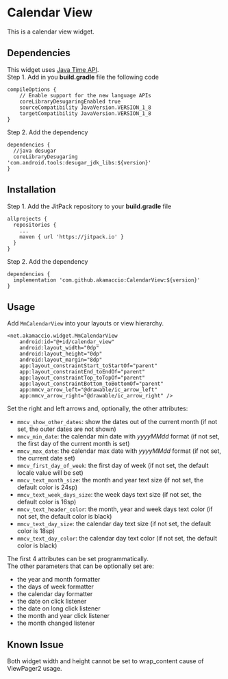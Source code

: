 # Calendar View
This is a calendar view widget.

## Dependencies
This widget uses [Java Time API](https://docs.oracle.com/javase/8/docs/api/java/time/package-summary.html).\
Step 1. Add in you **build.gradle** file the following code
```
compileOptions {
    // Enable support for the new language APIs
    coreLibraryDesugaringEnabled true
    sourceCompatibility JavaVersion.VERSION_1_8
    targetCompatibility JavaVersion.VERSION_1_8
}
```
Step 2. Add the dependency
```
dependencies {
  //java desugar
  coreLibraryDesugaring 'com.android.tools:desugar_jdk_libs:${version}'
}
```

## Installation
Step 1. Add the JitPack repository to your **build.gradle** file
```
allprojects {
  repositories {
    ...
    maven { url 'https://jitpack.io' }
  }
}
```
Step 2. Add the dependency
```
dependencies {
  implementation 'com.github.akamaccio:CalendarView:${version}'
}
```
## Usage
Add `MmCalendarView` into your layouts or view hierarchy.
```
<net.akamaccio.widget.MmCalendarView
    android:id="@+id/calendar_view"
    android:layout_width="0dp"
    android:layout_height="0dp"
    android:layout_margin="8dp"
    app:layout_constraintStart_toStartOf="parent"
    app:layout_constraintEnd_toEndOf="parent"
    app:layout_constraintTop_toTopOf="parent"
    app:layout_constraintBottom_toBottomOf="parent"
    app:mmcv_arrow_left="@drawable/ic_arrow_left"
    app:mmcv_arrow_right="@drawable/ic_arrow_right" />
```
Set the right and left arrows and, optionally, the other attributes:

* `mmcv_show_other_dates`: show the dates out of the current month (if not set, the outer dates are not shown)
* `mmcv_min_date`: the calendar min date with _yyyyMMdd_ format (if not set, the first day of the current month is set)
* `mmcv_max_date`: the calendar max date with _yyyyMMdd_ format (if not set, the current date set)
* `mmcv_first_day_of_week`: the first day of week (if not set, the default locale value will be set)
* `mmcv_text_month_size`: the month and year text size (if not set, the default color is 24sp)
* `mmcv_text_week_days_size`: the week days text size (if not set, the default color is 16sp)
* `mmcv_text_header_color`: the month, year and week days text color (if not set, the default color is black)
* `mmcv_text_day_size`: the calendar day text size (if not set, the default color is 18sp)
* `mmcv_text_day_color`: the calendar day text color (if not set, the default color is black)

The first 4 attributes can be set programmatically.\
The other parameters that can be optionally set are:

* the year and month formatter
* the days of week formatter
* the calendar day formatter
* the date on click listener
* the date on long click listener
* the month and year click listener
* the month changed listener


## Known Issue
Both widget width and height cannot be set to wrap_content cause of ViewPager2 usage.
